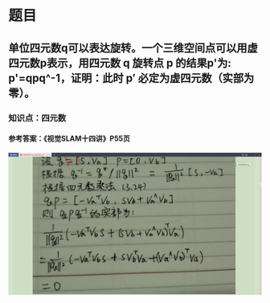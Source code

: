 # 题目
## 单位四元数q可以表达旋转。一个三维空间点可以用虚四元数p表示，用四元数 q 旋转点 p 的结果p'为: p'=qpq^-1，证明：此时 p′ 必定为虚四元数（实部为零）。
### 知识点：四元数
#### 参考答案：《视觉SLAM十四讲》P55页
![](images/作业6.png)